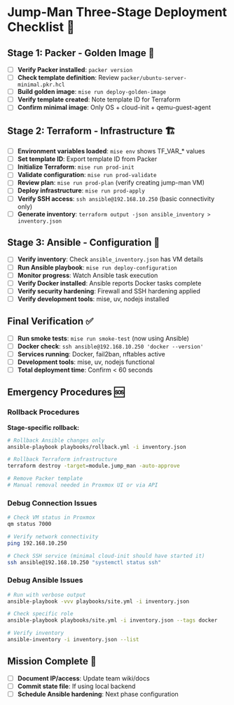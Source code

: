 # Jump-Man Three-Stage Deployment Checklist 🚀

## Stage 1: Packer - Golden Image 📀

- [ ] **Verify Packer installed**: `packer version`
- [ ] **Check template definition**: Review `packer/ubuntu-server-minimal.pkr.hcl`
- [ ] **Build golden image**: `mise run deploy-golden-image`
- [ ] **Verify template created**: Note template ID for Terraform
- [ ] **Confirm minimal image**: Only OS + cloud-init + qemu-guest-agent

## Stage 2: Terraform - Infrastructure 🏗️

- [ ] **Environment variables loaded**: `mise env` shows TF_VAR_* values
- [ ] **Set template ID**: Export template ID from Packer
- [ ] **Initialize Terraform**: `mise run prod-init`
- [ ] **Validate configuration**: `mise run prod-validate`
- [ ] **Review plan**: `mise run prod-plan` (verify creating jump-man VM)
- [ ] **Deploy infrastructure**: `mise run prod-apply`
- [ ] **Verify SSH access**: `ssh ansible@192.168.10.250` (basic connectivity only)
- [ ] **Generate inventory**: `terraform output -json ansible_inventory > inventory.json`

## Stage 3: Ansible - Configuration 🔧

- [ ] **Verify inventory**: Check `ansible_inventory.json` has VM details
- [ ] **Run Ansible playbook**: `mise run deploy-configuration`
- [ ] **Monitor progress**: Watch Ansible task execution
- [ ] **Verify Docker installed**: Ansible reports Docker tasks complete
- [ ] **Verify security hardening**: Firewall and SSH hardening applied
- [ ] **Verify development tools**: mise, uv, nodejs installed

## Final Verification ✅

- [ ] **Run smoke tests**: `mise run smoke-test` (now using Ansible)
- [ ] **Docker check**: `ssh ansible@192.168.10.250 'docker --version'`
- [ ] **Services running**: Docker, fail2ban, nftables active
- [ ] **Development tools**: mise, uv, nodejs functional
- [ ] **Total deployment time**: Confirm < 60 seconds

## Emergency Procedures 🆘

### Rollback Procedures

**Stage-specific rollback:**
```bash
# Rollback Ansible changes only
ansible-playbook playbooks/rollback.yml -i inventory.json

# Rollback Terraform infrastructure
terraform destroy -target=module.jump_man -auto-approve

# Remove Packer template
# Manual removal needed in Proxmox UI or via API
```

### Debug Connection Issues

```bash
# Check VM status in Proxmox
qm status 7000

# Verify network connectivity
ping 192.168.10.250

# Check SSH service (minimal cloud-init should have started it)
ssh ansible@192.168.10.250 "systemctl status ssh"
```

### Debug Ansible Issues

```bash
# Run with verbose output
ansible-playbook -vvv playbooks/site.yml -i inventory.json

# Check specific role
ansible-playbook playbooks/site.yml -i inventory.json --tags docker

# Verify inventory
ansible-inventory -i inventory.json --list
```

## Mission Complete 🎯

- [ ] **Document IP/access**: Update team wiki/docs
- [ ] **Commit state file**: If using local backend
- [ ] **Schedule Ansible hardening**: Next phase configuration
